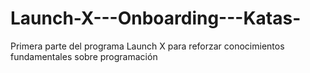# Launch-X---Onboarding---Katas-
Primera parte del programa Launch X para reforzar conocimientos fundamentales sobre programación
